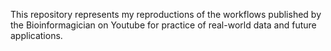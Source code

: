 This repository represents my reproductions of the workflows published by the Bioinformagician on Youtube for practice of real-world data and future applications.
